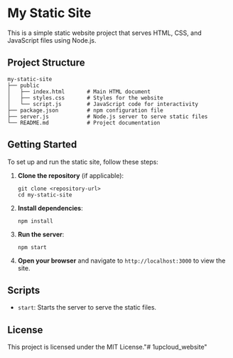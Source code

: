 # My Static Site

This is a simple static website project that serves HTML, CSS, and JavaScript files using Node.js.

## Project Structure

```
my-static-site
├── public
│   ├── index.html       # Main HTML document
│   ├── styles.css       # Styles for the website
│   └── script.js        # JavaScript code for interactivity
├── package.json         # npm configuration file
├── server.js            # Node.js server to serve static files
└── README.md            # Project documentation
```

## Getting Started

To set up and run the static site, follow these steps:

1. **Clone the repository** (if applicable):
   ```
   git clone <repository-url>
   cd my-static-site
   ```

2. **Install dependencies**:
   ```
   npm install
   ```

3. **Run the server**:
   ```
   npm start
   ```

4. **Open your browser** and navigate to `http://localhost:3000` to view the site.

## Scripts

- `start`: Starts the server to serve the static files.

## License

This project is licensed under the MIT License."# 1upcloud_website" 
